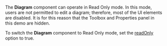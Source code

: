 The **Diagram** component can operate in Read Only mode. In this mode, users are not permitted to edit a diagram; therefore, most of the UI elements are disabled. It is for this reason that the Toolbox and Properties panel in this demo are hidden.

To switch the **Diagram** component to Read Only mode, set the [readOnly](/Documentation/ApiReference/UI_Widgets/dxDiagram/Configuration/#readOnly) option to true.